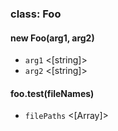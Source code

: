 ### class: Foo
#### new Foo(arg1, arg2)
- `arg1` <[string]>
- `arg2` <[string]>

#### foo.test(fileNames)
- `filePaths` <[Array]>
